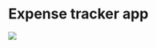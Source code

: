 # Expense tracker app

![](/Users/tiffany/Desktop/expense-tracker/expense-tracker-react/expense-tracker.png)